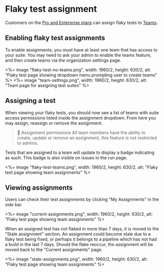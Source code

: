 # Flaky test assignment

Customers on the [Pro and Enterprise plans](https://buildkite.com/pricing) can assign flaky tests to [Teams](/docs/team_management/permissions).

## Enabling flaky test assignments

To enable assignments, you must have at least one team that has access to your suite. You may need to ask your admin to enable the teams feature, and then create teams via the organization settings page.

<%= image "flaky-test-no-teams.png", width: 1960/2, height: 630/2, alt: "Flaky test page showing dropdown menu prompting user to create teams" %>
<%= image "team-settings.png", width: 1960/2, height: 630/2, alt: "Team page for assigning test suites" %>

## Assigning a test

When viewing your flaky tests, you should now see a list of teams with suite access permissions listed inside the assignment dropdown. From here you may assign, reassign or remove the assignment.

>🚧 Assignment permissions
> All team members have the ability to create, update or remove an assignment, this feature is not restricted to admins.

Tests that are assigned to a team will update to display a badge indicating as such. This badge is also visible on issues in the run page.

<%= image "flaky-test-teams.png", width: 1960/2, height: 630/2, alt: "Flaky test page showing team assignments" %>

## Viewing assignments

Users can check their test assignments by clicking "My Assignments" in the side bar.

<%= image "current-assignments.png", width: 1960/2, height: 630/2, alt: "Flaky test page showing team assignments" %>

When an assigned test has not flaked in more than 7 days, it is moved to the "Stale assignment" section. An assignment could become stale due to a flaky test being fixed, or perhaps it belongs to a pipeline which has not had a build in the last 7 days. Should the flake reoccur, the assignment will be moved back to the "Current assignments" page.

<%= image "stale-assignments.png", width: 1960/2, height: 630/2, alt: "Flaky test page showing team assignments" %>

